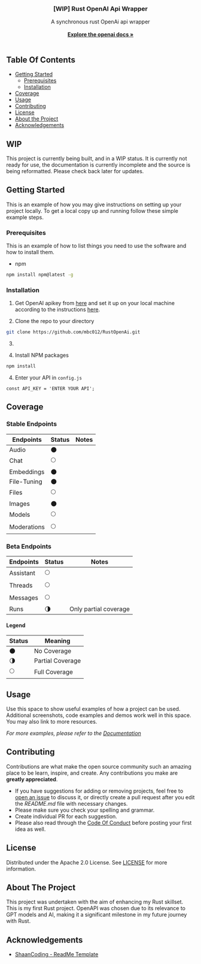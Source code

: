 <br/>
<p align="center">
  <h3 align="center">[WIP] Rust OpenAI Api Wrapper</h3>

  <p align="center">
    A synchronous rust OpenAi api wrapper
    <br/>
    <br/>
    <a href="https://platform.openai.com/docs/overview"><strong>Explore the openai docs »</strong></a>
    <br/>
    <br/>
  </p>
</p>



## Table Of Contents

* [Getting Started](#getting-started)
  * [Prerequisites](#prerequisites)
  * [Installation](#installation)
* [Coverage](#coverage)
* [Usage](#usage)
* [Contributing](#contributing)
* [License](#license)
* [About the Project](#about-the-project)
* [Acknowledgements](#acknowledgements)

## WIP

This project is currently being built, and in a WIP status. It is currently not ready for use, the documentation is currently incomplete and the source is being reformatted. Please check back later for updates.

## Getting Started

This is an example of how you may give instructions on setting up your project locally.
To get a local copy up and running follow these simple example steps.

### Prerequisites

This is an example of how to list things you need to use the software and how to install them.

* npm

```sh
npm install npm@latest -g
```

### Installation

1. Get OpenAI apikey from [here](https://platform.openai.com/api-keys) and set it up on your local machine according to the instructions [here](https://platform.openai.com/docs/quickstart/step-2-setup-your-api-key).

2. Clone the repo to your directory

```sh
git clone https://github.com/mbc012/RustOpenAi.git
```

3. 

3. Install NPM packages

```sh
npm install
```

4. Enter your API in `config.js`

```JS
const API_KEY = 'ENTER YOUR API';
```

## Coverage

### Stable Endpoints
| Endpoints | Status | Notes |
|-----------|-----|-|
| Audio     |🌑||
| Chat |🌕||
| Embeddings |🌑||
| File-Tuning | 🌑||
| Files |🌕||
|Images|🌑||
|Models|🌕||
|Moderations|🌕||


### Beta Endpoints
| Endpoints | Status | Notes                 |
|-----------|----|-----------------------|
| Assistant |🌕|                       |
| Threads   |🌕|                       |
| Messages |🌕|                       |
| Runs |🌗| Only partial coverage |


#### Legend
| Status | Meaning          |
|--------|------------------|
|🌑| No Coverage      |
|🌗| Partial Coverage |
|🌕| Full Coverage    |

## Usage

Use this space to show useful examples of how a project can be used. Additional screenshots, code examples and demos work well in this space. You may also link to more resources.

_For more examples, please refer to the [Documentation](https://example.com)_


## Contributing

Contributions are what make the open source community such an amazing place to be learn, inspire, and create. Any contributions you make are **greatly appreciated**.
* If you have suggestions for adding or removing projects, feel free to [open an issue](https://github.com/mbc012/RustOpenAI/issues/new) to discuss it, or directly create a pull request after you edit the *README.md* file with necessary changes.
* Please make sure you check your spelling and grammar.
* Create individual PR for each suggestion.
* Please also read through the [Code Of Conduct](https://github.com/mbc012/RustOpenAI/blob/main/CODE_OF_CONDUCT.md) before posting your first idea as well.

## License

Distributed under the Apache 2.0 License. See [LICENSE](https://github.com/mbc012/RustOpenAI/blob/main/LICENSE.md) for more information.

## About The Project

This project was undertaken with the aim of enhancing my Rust skillset. This is my first Rust project. OpenAPI was chosen due to its relevance to GPT models and AI, making it a significant milestone in my future journey with Rust.


## Acknowledgements

* [ShaanCoding - ReadMe Template](https://github.com/ShaanCoding/)

